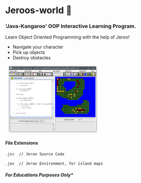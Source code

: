 # Jeroos-world 🦖

### 'Java-Kangaroo' OOP Interactive Learning Program.
Learn Object Oriented Programming with the help of Jeroo!
* Navigate your character
* Pick up objects
* Destroy obstacles



<img align="center" src="/JerooUI.PNG" width="60%">
</img>

#### File Extensions
``` 
.jsc  // Jeroo Source Code
```
 
 ``` 
.jev  // Jeroo Environment, for island maps
```

#### *For Educations Purposes Only\**
